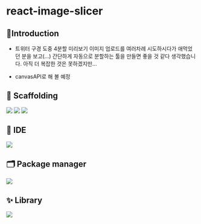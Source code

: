 # react-image-slicer



## :triangular_flag_on_post:Introduction

+ 트위터 구경 도중 4분할 미리보기 이미지 업로드를 여러차례 시도하시다가 애먹었던 분을 보고(...) 
간단하게 자동으로 분할하는 툴을 만들면 좋을 것 같다 생각했습니다. 아직 더 복잡한 것은 못하겠지만...

+ canvasAPI로 해 볼 예정



## :milky_way: Scaffolding
<p>
<img src="https://img.shields.io/badge/react-61DAFB?style=for-the-badge&logo=react&logoColor=white"/>
<img src="https://img.shields.io/badge/Typescript-3178C6?style=for-the-badge&logo=typescript&logoColor=white"/>
<img src="https://img.shields.io/badge/vite-646CFF?style=for-the-badge&logo=vite&logoColor=white"/>
</p>


## 🧰 IDE
<p>
<img src="https://img.shields.io/badge/VScode-007ACC?style=for-the-badge&logo=visualstudiocode&logoColor=white"/>
</p>


## 🗂 Package manager
<p>
<img src="https://img.shields.io/badge/pnpm-F69220?style=for-the-badge&logo=pnpm&logoColor=white"/>
</p>


## ✨ Library
<p>
<img src="https://img.shields.io/badge/emotion-DB7093?style=for-the-badge&logo=styledcomponents&logoColor=white"/>
</p>
